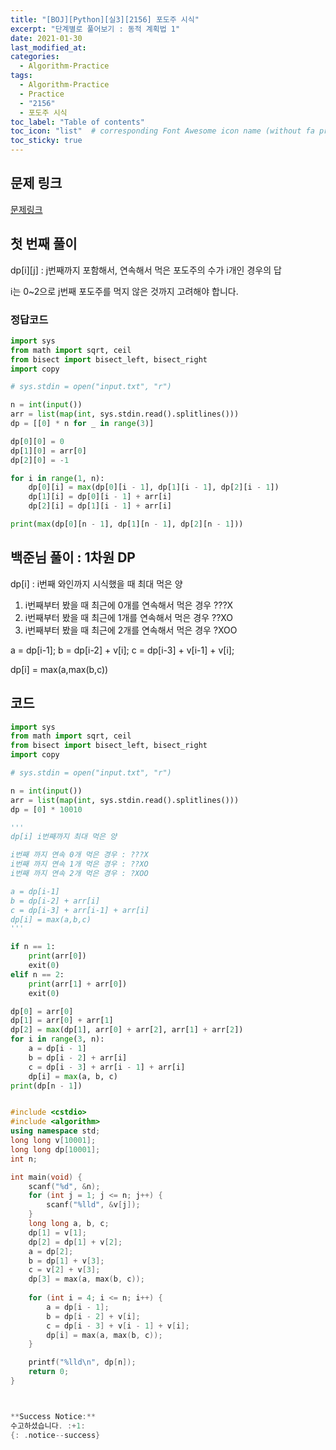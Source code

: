```yaml
---
title: "[BOJ][Python][실3][2156] 포도주 시식"
excerpt: "단계별로 풀어보기 : 동적 계획법 1"
date: 2021-01-30
last_modified_at:
categories:
  - Algorithm-Practice
tags:
  - Algorithm-Practice
  - Practice
  - "2156"
  - 포도주 시식
toc_label: "Table of contents"
toc_icon: "list"  # corresponding Font Awesome icon name (without fa prefix)
toc_sticky: true
---
```


## 문제 링크

[문제링크](https://www.acmicpc.net/problem/2156)  

## 첫 번째 풀이 

dp[i][j] : j번째까지 포함해서, 연속해서 먹은 포도주의 수가 i개인 경우의 답

i는 0~2으로 j번째 포도주를 먹지 않은 것까지 고려해야 합니다.  

### 정답코드  

```python
import sys
from math import sqrt, ceil
from bisect import bisect_left, bisect_right
import copy

# sys.stdin = open("input.txt", "r")

n = int(input())
arr = list(map(int, sys.stdin.read().splitlines()))
dp = [[0] * n for _ in range(3)]

dp[0][0] = 0
dp[1][0] = arr[0]
dp[2][0] = -1

for i in range(1, n):
    dp[0][i] = max(dp[0][i - 1], dp[1][i - 1], dp[2][i - 1])
    dp[1][i] = dp[0][i - 1] + arr[i]
    dp[2][i] = dp[1][i - 1] + arr[i]

print(max(dp[0][n - 1], dp[1][n - 1], dp[2][n - 1]))
```  

## 백준님 풀이 : 1차원 DP

dp[i] : i번째 와인까지 시식했을 때 최대 먹은 양

1. i번째부터 봤을 때 최근에 0개를 연속해서 먹은 경우   ???X
2. i번째부터 봤을 때 최근에 1개를 연속해서 먹은 경우   ??XO
3. i번째부터 봤을 때 최근에 2개를 연속해서 먹은 경우   ?XOO

a = dp[i-1];
b = dp[i-2] + v[i];
c = dp[i-3] + v[i-1] + v[i];

dp[i] = max(a,max(b,c))


## 코드

```python
import sys
from math import sqrt, ceil
from bisect import bisect_left, bisect_right
import copy

# sys.stdin = open("input.txt", "r")

n = int(input())
arr = list(map(int, sys.stdin.read().splitlines()))
dp = [0] * 10010

'''
dp[i] i번째까지 최대 먹은 양

i번째 까지 연속 0개 먹은 경우 : ???X
i번째 까지 연속 1개 먹은 경우 : ??XO
i번째 까지 연속 2개 먹은 경우 : ?XOO

a = dp[i-1]
b = dp[i-2] + arr[i]
c = dp[i-3] + arr[i-1] + arr[i]
dp[i] = max(a,b,c)
'''

if n == 1:
    print(arr[0])
    exit(0)
elif n == 2:
    print(arr[1] + arr[0])
    exit(0)

dp[0] = arr[0]
dp[1] = arr[0] + arr[1]
dp[2] = max(dp[1], arr[0] + arr[2], arr[1] + arr[2])
for i in range(3, n):
    a = dp[i - 1]
    b = dp[i - 2] + arr[i]
    c = dp[i - 3] + arr[i - 1] + arr[i]
    dp[i] = max(a, b, c)
print(dp[n - 1])
```

```cpp

#include <cstdio>
#include <algorithm>
using namespace std;
long long v[10001];
long long dp[10001];
int n;

int main(void) {
	scanf("%d", &n);
	for (int j = 1; j <= n; j++) {
		scanf("%lld", &v[j]);
	}
	long long a, b, c;
	dp[1] = v[1];
	dp[2] = dp[1] + v[2];
	a = dp[2];
	b = dp[1] + v[3];
	c = v[2] + v[3];
	dp[3] = max(a, max(b, c));
	
	for (int i = 4; i <= n; i++) {
		a = dp[i - 1];
		b = dp[i - 2] + v[i];
		c = dp[i - 3] + v[i - 1] + v[i];
		dp[i] = max(a, max(b, c));
	}

	printf("%lld\n", dp[n]);
	return 0;
}



**Success Notice:**
수고하셨습니다. :+1:
{: .notice--success}